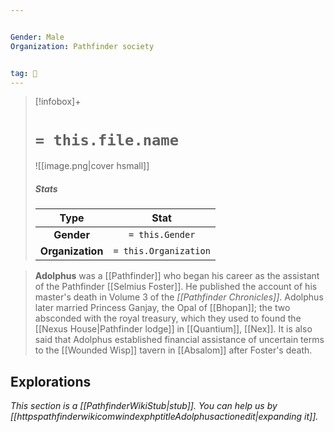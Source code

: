 ```yaml
---


Gender: Male
Organization: Pathfinder society


tag: 👤️
---
```


> [!infobox]+
> #  `= this.file.name`
> ![[image.png|cover hsmall]]
> ##### Stats
> Type | Stat |
> :---: |:---:|
> **Gender** | `= this.Gender` |
> **Organization** | `= this.Organization` |



> **Adolphus** was a [[Pathfinder]] who began his career as the assistant of the Pathfinder [[Selmius Foster]]. He published the account of his master's death in Volume 3 of the *[[Pathfinder Chronicles]]*. Adolphus later married Princess Ganjay, the Opal of [[Bhopan]]; the two absconded with the royal treasury, which they used to found the [[Nexus House|Pathfinder lodge]] in [[Quantium]], [[Nex]]. It is also said that Adolphus established financial assistance of uncertain terms to the [[Wounded Wisp]] tavern in [[Absalom]] after Foster's death.


## Explorations



*This section is a [[PathfinderWikiStub|stub]]. You can help us by [[httpspathfinderwikicomwindexphptitleAdolphusactionedit|expanding it]].*







